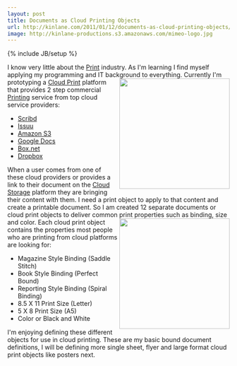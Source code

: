 ```yaml
---
layout: post
title: Documents as Cloud Printing Objects
url: http://kinlane.com/2011/01/12/documents-as-cloud-printing-objects/
image: http://kinlane-productions.s3.amazonaws.com/mimeo-logo.jpg
---
```

{% include JB/setup %}
<p>
     I know very little about the <a href="http://www.kinlane.com/category/publishing/">Print</a> industry. As I'm learning I find myself applying my programming and IT background to everything. <img class="c1" src="http://kinlane-productions.s3.amazonaws.com/mimeo-logo.jpg" alt="" width="250" align="right" /> Currently I'm prototyping a <a href="http://www.kinlane.com/category/cloud-computing/cloud-print/">Cloud Print</a> platform that provides 2 step commercial <a href="http://www.kinlane.com/category/publishing/">Printing</a> service from top cloud service providers:
</p>
<ul class="mainlist">
     <li>
          <a href="http://www.scribd.com/">Scribd</a>
     </li>
     <li>
          <a href="http://issuu.com/">Issuu</a>
     </li>
     <li>
          <a href="http://www.kinlane.com/category/amazon/amazon-s3/">Amazon S3</a>
     </li>
     <li>
          <a href="http://www.kinlane.com/category/google/google-docs/">Google Docs</a>
     </li>
     <li>
          <a href="http://www.box.net">Box.net</a>
     </li>
     <li>
          <a href="http://www.dropbox.com/">Dropbox</a>
     </li>
</ul>
<p>
     When a user comes from one of these cloud providers or provides a link to their document on the <a href="http://www.kinlane.com/category/cloud-computing/cloud-storage/">Cloud Storage</a> platform they are bringing their content with them. I need a print object to apply to that content and create a printable document. So I am created 12 separate documents or cloud print objects to deliver common print properties such as binding, size and color. <img class="c1" src="http://kinlane-productions.s3.amazonaws.com/mimeo/book-open-pages.jpg" alt="" width="250" align="right" /> Each cloud print object contains the properties most people who are printing from cloud platforms are looking for:
</p>
<ul class="mainlist">
     <li>Magazine Style Binding (Saddle Stitch)
     </li>
     <li>Book Style Binding (Perfect Bound)
     </li>
     <li>Reporting Style Binding (Spiral Binding)
     </li>
     <li>8.5 X 11 Print Size (Letter)
     </li>
     <li>5 X 8 Print Size (A5)
     </li>
     <li>Color or Black and White
     </li>
</ul>
<p>
     I'm enjoying defining these different objects for use in cloud printing. These are my basic bound document definitions, I will be defining more single sheet, flyer and large format cloud print objects like posters next.
</p>